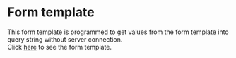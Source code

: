 # Form template

This form template is programmed to get values from the form template into query string without server connection.<br>
Click <a href="https://hsh803.github.io/form_js/index">here</a> to see the form template.
